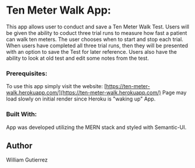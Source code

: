 # Ten Meter Walk App:

This app allows user to conduct and save a Ten Meter Walk Test. 
Users will be given the ability to coduct three trial runs to measure how fast
a patient can walk ten meters. The user chooses when to start and stop each 
trial. When users have completed all three trial runs, then they will be 
presented with an option to save the Test for later reference. Users also
have the ability to look at old test and edit some notes from the test.

### Prerequisites:
To use this app simply visit the website: [https://ten-meter-walk.herokuapp.com/](https://ten-meter-walk.herokuapp.com/)
Page may load slowly on initial render since Heroku is "waking up" App.

### Built With:
App was developed utilizing the MERN stack and styled with Semantic-UI.

## Author
William Gutierrez
